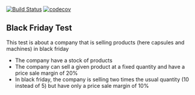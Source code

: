 [![Build Status](https://img.shields.io/travis/pwittchen/money-transfer-api.svg?branch=master&style=flat-square)](https://travis-ci.org/IELAAZMAOUI/blackfriday)
[![codecov](https://img.shields.io/codecov/c/github/pwittchen/money-transfer-api/master.svg?style=flat-square&label=coverage)](https://codecov.io/gh/IELAAZMAOUI/blackfriday/branch/master)

Black Friday Test
----------------

This test is about a company that is selling products (here capsules and machines) in black friday
- The company have a stock of products
- The company can sell a given product at a fixed quantity and have a price sale margin of 20%
- In black friday, the company is selling two times the usual quantity (10 instead of 5) but have only a price sale margin of 10%
    
